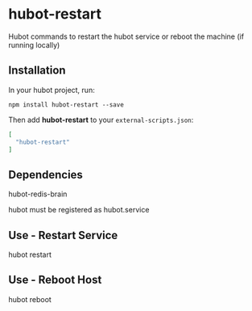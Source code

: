# hubot-restart
Hubot commands to restart the hubot service or reboot the machine (if running locally)

## Installation

In your hubot project, run:

`npm install hubot-restart --save`

Then add **hubot-restart** to your `external-scripts.json`:

```json
[
  "hubot-restart"
]
```

## Dependencies

hubot-redis-brain

hubot must be registered as hubot.service

## Use - Restart Service

hubot restart

## Use - Reboot Host

hubot reboot 
